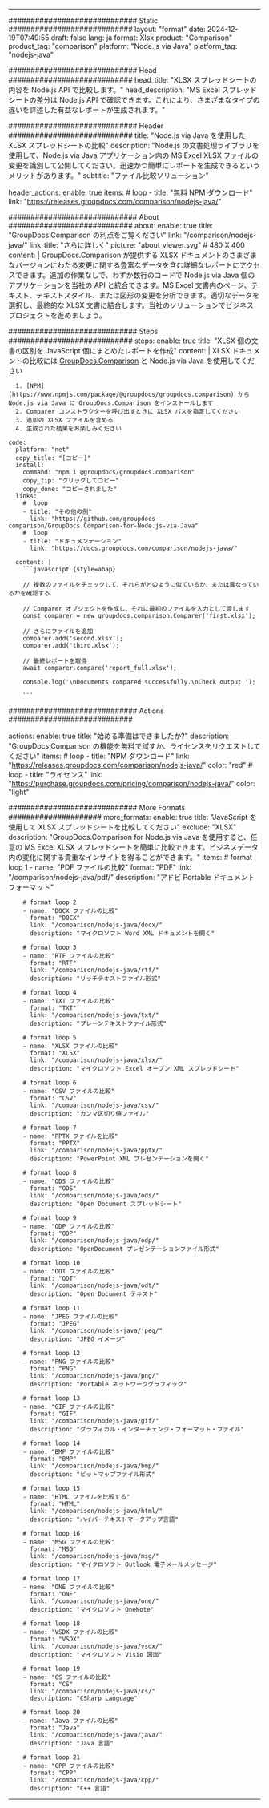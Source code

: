 
---
############################# Static ############################
layout: "format"
date:  2024-12-19T07:49:55
draft: false
lang: ja
format: Xlsx
product: "Comparison"
product_tag: "comparison"
platform: "Node.js via Java"
platform_tag: "nodejs-java"

############################# Head ############################
head_title: "XLSX スプレッドシートの内容を Node.js API で比較します。"
head_description: "MS Excel スプレッドシートの差分は Node.js API で確認できます。これにより、さまざまなタイプの違いを詳述した有益なレポートが生成されます。"

############################# Header ############################
title: "Node.js via Java を使用した XLSX スプレッドシートの比較" 
description: "Node.js の文書処理ライブラリを使用して、Node.js via Java アプリケーション内の MS Excel XLSX ファイルの変更を識別して公開してください。迅速かつ簡単にレポートを生成できるというメリットがあります。"
subtitle: "ファイル比較ソリューション" 

header_actions:
  enable: true
  items:
    #  loop
    - title: "無料 NPM ダウンロード"
      link: "https://releases.groupdocs.com/comparison/nodejs-java/"
      
############################# About ############################
about:
    enable: true
    title: "GroupDocs.Comparison の利点をご覧ください"
    link: "/comparison/nodejs-java/"
    link_title: "さらに詳しく"
    picture: "about_viewer.svg" # 480 X 400
    content: |
       GroupDocs.Comparison が提供する XLSX ドキュメントのさまざまなバージョンにわたる変更に関する豊富なデータを含む詳細なレポートにアクセスできます。追加の作業なしで、わずか数行のコードで Node.js via Java 個のアプリケーションを当社の API と統合できます。MS Excel 文書内のページ、テキスト、テキストスタイル、または図形の変更を分析できます。適切なデータを選択し、最終的な XLSX 文書に結合します。当社のソリューションでビジネスプロジェクトを進めましょう。

############################# Steps ############################
steps:
    enable: true
    title: "XLSX 個の文書の区別を JavaScript 個にまとめたレポートを作成"
    content: |
      XLSX ドキュメントの比較には [GroupDocs.Comparison](https://products.groupdocs.com/comparison/nodejs-java/) と Node.js via Java を使用してください
      
      1. [NPM](https://www.npmjs.com/package/@groupdocs/groupdocs.comparison) から Node.js via Java に GroupDocs.Comparison をインストールします
      2. Comparer コンストラクターを呼び出すときに XLSX パスを指定してください
      3. 追加の XLSX ファイルを含める
      4. 生成された結果をお楽しみください
   
    code:
      platform: "net"
      copy_title: "[コピー]"
      install:
        command: "npm i @groupdocs/groupdocs.comparison"
        copy_tip: "クリックしてコピー"
        copy_done: "コピーされました"
      links:
        #  loop
        - title: "その他の例"
          link: "https://github.com/groupdocs-comparison/GroupDocs.Comparison-for-Node.js-via-Java"
        #  loop
        - title: "ドキュメンテーション"
          link: "https://docs.groupdocs.com/comparison/nodejs-java/"
          
      content: |
        ```javascript {style=abap}

        // 複数のファイルをチェックして、それらがどのように似ているか、または異なっているかを確認する

        // Comparer オブジェクトを作成し、それに最初のファイルを入力として渡します
        const comparer = new groupdocs.comparison.Comparer('first.xlsx');

        // さらにファイルを追加
        comparer.add('second.xlsx');
        comparer.add('third.xlsx');

        // 最終レポートを取得
        await comparer.compare('report_full.xlsx');

        console.log('\nDocuments compared successfully.\nCheck output.');
        
        ```            

############################# Actions ############################

actions:
  enable: true
  title: "始める準備はできましたか?"
  description: "GroupDocs.Comparison の機能を無料で試すか、ライセンスをリクエストしてください"
  items:
    #  loop
    - title: "NPM ダウンロード"
      link: "https://releases.groupdocs.com/comparison/nodejs-java/"
      color: "red"
        #  loop
    - title: "ライセンス"
      link: "https://purchase.groupdocs.com/pricing/comparison/nodejs-java/"
      color: "light"


############################# More Formats #####################
more_formats:
    enable: true
    title: "JavaScript を使用して XLSX スプレッドシートを比較してください"
    exclude: "XLSX"
    description: "GroupDocs.Comparison for Node.js via Java を使用すると、任意の MS Excel XLSX スプレッドシートを簡単に比較できます。ビジネスデータ内の変化に関する貴重なインサイトを得ることができます。"
    items: 
        # format loop 1
        - name: "PDF ファイルの比較"
          format: "PDF"
          link: "/comparison/nodejs-java/pdf/"
          description: "アドビ Portable ドキュメントフォーマット"

        # format loop 2
        - name: "DOCX ファイルの比較"
          format: "DOCX"
          link: "/comparison/nodejs-java/docx/"
          description: "マイクロソフト Word XML ドキュメントを開く"

        # format loop 3
        - name: "RTF ファイルの比較"
          format: "RTF"
          link: "/comparison/nodejs-java/rtf/"
          description: "リッチテキストファイル形式"

        # format loop 4
        - name: "TXT ファイルの比較"
          format: "TXT"
          link: "/comparison/nodejs-java/txt/"
          description: "プレーンテキストファイル形式"

        # format loop 5
        - name: "XLSX ファイルの比較"
          format: "XLSX"
          link: "/comparison/nodejs-java/xlsx/"
          description: "マイクロソフト Excel オープン XML スプレッドシート"

        # format loop 6
        - name: "CSV ファイルの比較"
          format: "CSV"
          link: "/comparison/nodejs-java/csv/"
          description: "カンマ区切り値ファイル"

        # format loop 7
        - name: "PPTX ファイルを比較"
          format: "PPTX"
          link: "/comparison/nodejs-java/pptx/"
          description: "PowerPoint XML プレゼンテーションを開く"

        # format loop 8
        - name: "ODS ファイルの比較"
          format: "ODS"
          link: "/comparison/nodejs-java/ods/"
          description: "Open Document スプレッドシート"

        # format loop 9
        - name: "ODP ファイルの比較"
          format: "ODP"
          link: "/comparison/nodejs-java/odp/"
          description: "OpenDocument プレゼンテーションファイル形式"

        # format loop 10
        - name: "ODT ファイルの比較"
          format: "ODT"
          link: "/comparison/nodejs-java/odt/"
          description: "Open Document テキスト"

        # format loop 11
        - name: "JPEG ファイルの比較"
          format: "JPEG"
          link: "/comparison/nodejs-java/jpeg/"
          description: "JPEG イメージ"

        # format loop 12
        - name: "PNG ファイルの比較"
          format: "PNG"
          link: "/comparison/nodejs-java/png/"
          description: "Portable ネットワークグラフィック"

        # format loop 13
        - name: "GIF ファイルの比較"
          format: "GIF"
          link: "/comparison/nodejs-java/gif/"
          description: "グラフィカル・インターチェンジ・フォーマット・ファイル"

        # format loop 14
        - name: "BMP ファイルの比較"
          format: "BMP"
          link: "/comparison/nodejs-java/bmp/"
          description: "ビットマップファイル形式"

        # format loop 15
        - name: "HTML ファイルを比較する"
          format: "HTML"
          link: "/comparison/nodejs-java/html/"
          description: "ハイパーテキストマークアップ言語"

        # format loop 16
        - name: "MSG ファイルの比較"
          format: "MSG"
          link: "/comparison/nodejs-java/msg/"
          description: "マイクロソフト Outlook 電子メールメッセージ"

        # format loop 17
        - name: "ONE ファイルの比較"
          format: "ONE"
          link: "/comparison/nodejs-java/one/"
          description: "マイクロソフト OneNote"

        # format loop 18
        - name: "VSDX ファイルの比較"
          format: "VSDX"
          link: "/comparison/nodejs-java/vsdx/"
          description: "マイクロソフト Visio 図面"

        # format loop 19
        - name: "CS ファイルの比較"
          format: "CS"
          link: "/comparison/nodejs-java/cs/"
          description: "CSharp Language"

        # format loop 20
        - name: "Java ファイルの比較"
          format: "Java"
          link: "/comparison/nodejs-java/java/"
          description: "Java 言語"
          
        # format loop 21
        - name: "CPP ファイルの比較"
          format: "CPP"
          link: "/comparison/nodejs-java/cpp/"
          description: "C++ 言語"
---
